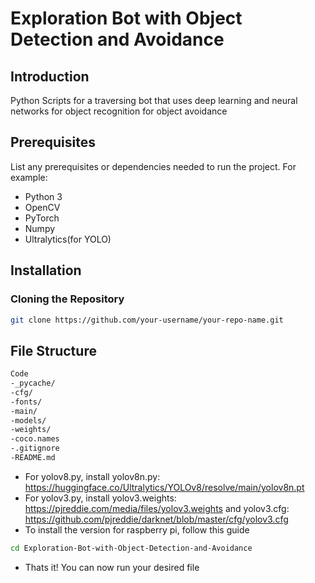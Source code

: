 # Exploration Bot with Object Detection and Avoidance

## Introduction
Python Scripts for a traversing bot that uses deep learning and neural networks for object recognition for object avoidance

## Prerequisites
List any prerequisites or dependencies needed to run the project. For example:
- Python 3
- OpenCV
- PyTorch
- Numpy
- Ultralytics(for YOLO)

## Installation
### Cloning the Repository
```bash
git clone https://github.com/your-username/your-repo-name.git
```

## File Structure
```bash
Code
-_pycache/
-cfg/
-fonts/
-main/
-models/
-weights/
-coco.names
-.gitignore
-README.md
```

- For yolov8.py, install yolov8n.py: https://huggingface.co/Ultralytics/YOLOv8/resolve/main/yolov8n.pt
- For yolov3.py, install yolov3.weights: https://pjreddie.com/media/files/yolov3.weights and yolov3.cfg: https://github.com/pjreddie/darknet/blob/master/cfg/yolov3.cfg
- To install the version for raspberry pi, follow this guide

```bash
cd Exploration-Bot-with-Object-Detection-and-Avoidance
```

- Thats it! You can now run your desired file